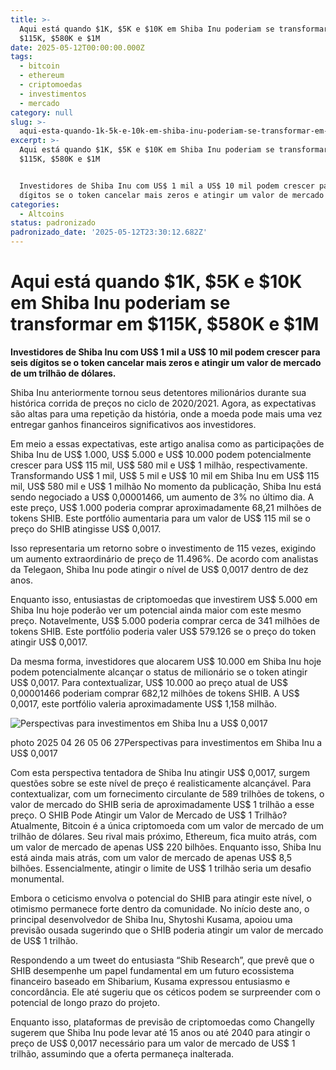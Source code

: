 ```yaml
---
title: >-
  Aqui está quando $1K, $5K e $10K em Shiba Inu poderiam se transformar em
  $115K, $580K e $1M
date: 2025-05-12T00:00:00.000Z
tags:
  - bitcoin
  - ethereum
  - criptomoedas
  - investimentos
  - mercado
category: null
slug: >-
  aqui-esta-quando-1k-5k-e-10k-em-shiba-inu-poderiam-se-transformar-em-115k-580k-e-1m
excerpt: >-
  Aqui está quando $1K, $5K e $10K em Shiba Inu poderiam se transformar em
  $115K, $580K e $1M


  Investidores de Shiba Inu com US$ 1 mil a US$ 10 mil podem crescer para seis
  dígitos se o token cancelar mais zeros e atingir um valor de mercado de um...
categories:
  - Altcoins
status: padronizado
padronizado_date: '2025-05-12T23:30:12.682Z'
---
```


# Aqui está quando $1K, $5K e $10K em Shiba Inu poderiam se transformar em $115K, $580K e $1M

**Investidores de Shiba Inu com US$ 1 mil a US$ 10 mil podem crescer para seis dígitos se o token cancelar mais zeros e atingir um valor de mercado de um trilhão de dólares.**

Shiba Inu anteriormente tornou seus detentores milionários durante sua histórica corrida de preços no ciclo de 2020/2021. Agora, as expectativas são altas para uma repetição da história, onde a moeda pode mais uma vez entregar ganhos financeiros significativos aos investidores.

Em meio a essas expectativas, este artigo analisa como as participações de Shiba Inu de US$ 1.000, US$ 5.000 e US$ 10.000 podem potencialmente crescer para US$ 115 mil, US$ 580 mil e US$ 1 milhão, respectivamente.
Transformando US$ 1 mil, US$ 5 mil e US$ 10 mil em Shiba Inu em US$ 115 mil, US$ 580 mil e US$ 1 milhão
No momento da publicação, Shiba Inu está sendo negociado a US$ 0,00001466, um aumento de 3% no último dia. A este preço, US$ 1.000 poderia comprar aproximadamente 68,21 milhões de tokens SHIB. Este portfólio aumentaria para um valor de US$ 115 mil se o preço do SHIB atingisse US$ 0,0017.

Isso representaria um retorno sobre o investimento de 115 vezes, exigindo um aumento extraordinário de preço de 11.496%. De acordo com analistas da Telegaon, Shiba Inu pode atingir o nível de US$ 0,0017 dentro de dez anos.

Enquanto isso, entusiastas de criptomoedas que investirem US$ 5.000 em Shiba Inu hoje poderão ver um potencial ainda maior com este mesmo preço. Notavelmente, US$ 5.000 poderia comprar cerca de 341 milhões de tokens SHIB. Este portfólio poderia valer US$ 579.126 se o preço do token atingir US$ 0,0017.

Da mesma forma, investidores que alocarem US$ 10.000 em Shiba Inu hoje podem potencialmente alcançar o status de milionário se o token atingir US$ 0,0017. Para contextualizar, US$ 10.000 ao preço atual de US$ 0,00001466 poderiam comprar 682,12 milhões de tokens SHIB. A US$ 0,0017, este portfólio valeria aproximadamente US$ 1,158 milhão.

![Perspectivas para investimentos em Shiba Inu a US$ 0,0017](https://thecryptobasic.com/wp-content/uploads/2025/04/photo_2025-04-26_05-06-27.jpg)

photo 2025 04 26 05 06 27Perspectivas para investimentos em Shiba Inu a US$ 0,0017

Com esta perspectiva tentadora de Shiba Inu atingir US$ 0,0017, surgem questões sobre se este nível de preço é realisticamente alcançável. Para contextualizar, com um fornecimento circulante de 589 trilhões de tokens, o valor de mercado do SHIB seria de aproximadamente US$ 1 trilhão a esse preço.
O SHIB Pode Atingir um Valor de Mercado de US$ 1 Trilhão?
Atualmente, Bitcoin é a única criptomoeda com um valor de mercado de um trilhão de dólares. Seu rival mais próximo, Ethereum, fica muito atrás, com um valor de mercado de apenas US$ 220 bilhões. Enquanto isso, Shiba Inu está ainda mais atrás, com um valor de mercado de apenas US$ 8,5 bilhões. Essencialmente, atingir o limite de US$ 1 trilhão seria um desafio monumental.

Embora o ceticismo envolva o potencial do SHIB para atingir este nível, o otimismo permanece forte dentro da comunidade. No início deste ano, o principal desenvolvedor de Shiba Inu, Shytoshi Kusama, apoiou uma previsão ousada sugerindo que o SHIB poderia atingir um valor de mercado de US$ 1 trilhão.

Respondendo a um tweet do entusiasta “Shib Research”, que prevê que o SHIB desempenhe um papel fundamental em um futuro ecossistema financeiro baseado em Shibarium, Kusama expressou entusiasmo e concordância. Ele até sugeriu que os céticos podem se surpreender com o potencial de longo prazo do projeto.

Enquanto isso, plataformas de previsão de criptomoedas como Changelly sugerem que Shiba Inu pode levar até 15 anos ou até 2040 para atingir o preço de US$ 0,0017 necessário para um valor de mercado de US$ 1 trilhão, assumindo que a oferta permaneça inalterada.
